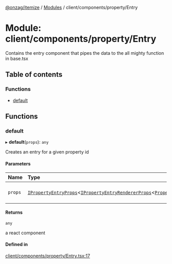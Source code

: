 [@onzag/itemize](../README.md) / [Modules](../modules.md) / client/components/property/Entry

# Module: client/components/property/Entry

Contains the entry component that pipes the data to the all mighty function
in base.tsx

## Table of contents

### Functions

- [default](client_components_property_Entry.md#default)

## Functions

### default

▸ **default**(`props`): `any`

Creates an entry for a given property id

#### Parameters

| Name | Type | Description |
| :------ | :------ | :------ |
| `props` | [`IPropertyEntryProps`](../interfaces/client_components_property_base.IPropertyEntryProps.md)<[`IPropertyEntryRendererProps`](../interfaces/client_internal_components_PropertyEntry.IPropertyEntryRendererProps.md)<[`PropertyDefinitionSupportedType`](base_Root_Module_ItemDefinition_PropertyDefinition_types.md#propertydefinitionsupportedtype)\>\> | the props for the entry |

#### Returns

`any`

a react component

#### Defined in

[client/components/property/Entry.tsx:17](https://github.com/onzag/itemize/blob/f2db74a5/client/components/property/Entry.tsx#L17)
